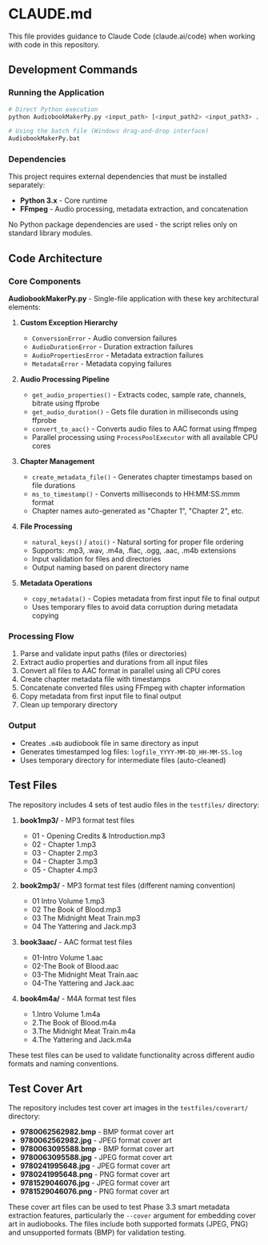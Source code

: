 # CLAUDE.md

This file provides guidance to Claude Code (claude.ai/code) when working with code in this repository.

## Development Commands

### Running the Application
```bash
# Direct Python execution
python AudiobookMakerPy.py <input_path> [<input_path2> <input_path3> ...]

# Using the batch file (Windows drag-and-drop interface)
AudiobookMakerPy.bat
```

### Dependencies
This project requires external dependencies that must be installed separately:
- **Python 3.x** - Core runtime
- **FFmpeg** - Audio processing, metadata extraction, and concatenation

No Python package dependencies are used - the script relies only on standard library modules.

## Code Architecture

### Core Components

**AudiobookMakerPy.py** - Single-file application with these key architectural elements:

1. **Custom Exception Hierarchy**
   - `ConversionError` - Audio conversion failures
   - `AudioDurationError` - Duration extraction failures  
   - `AudioPropertiesError` - Metadata extraction failures
   - `MetadataError` - Metadata copying failures

2. **Audio Processing Pipeline**
   - `get_audio_properties()` - Extracts codec, sample rate, channels, bitrate using ffprobe
   - `get_audio_duration()` - Gets file duration in milliseconds using ffprobe
   - `convert_to_aac()` - Converts audio files to AAC format using ffmpeg
   - Parallel processing using `ProcessPoolExecutor` with all available CPU cores

3. **Chapter Management**
   - `create_metadata_file()` - Generates chapter timestamps based on file durations
   - `ms_to_timestamp()` - Converts milliseconds to HH:MM:SS.mmm format
   - Chapter names auto-generated as "Chapter 1", "Chapter 2", etc.

4. **File Processing**
   - `natural_keys()` / `atoi()` - Natural sorting for proper file ordering
   - Supports: .mp3, .wav, .m4a, .flac, .ogg, .aac, .m4b extensions
   - Input validation for files and directories
   - Output naming based on parent directory name

5. **Metadata Operations**
   - `copy_metadata()` - Copies metadata from first input file to final output
   - Uses temporary files to avoid data corruption during metadata copying

### Processing Flow
1. Parse and validate input paths (files or directories)
2. Extract audio properties and durations from all input files
3. Convert all files to AAC format in parallel using all CPU cores
4. Create chapter metadata file with timestamps
5. Concatenate converted files using FFmpeg with chapter information
6. Copy metadata from first input file to final output
7. Clean up temporary directory

### Output
- Creates `.m4b` audiobook file in same directory as input
- Generates timestamped log files: `logfile_YYYY-MM-DD_HH-MM-SS.log`
- Uses temporary directory for intermediate files (auto-cleaned)

## Test Files

The repository includes 4 sets of test audio files in the `testfiles/` directory:

1. **book1mp3/** - MP3 format test files
   - 01 - Opening Credits & Introduction.mp3
   - 02 - Chapter 1.mp3
   - 03 - Chapter 2.mp3
   - 04 - Chapter 3.mp3
   - 05 - Chapter 4.mp3

2. **book2mp3/** - MP3 format test files (different naming convention)
   - 01 Intro Volume 1.mp3
   - 02 The Book of Blood.mp3
   - 03 The Midnight Meat Train.mp3
   - 04 The Yattering and Jack.mp3

3. **book3aac/** - AAC format test files
   - 01-Intro Volume 1.aac
   - 02-The Book of Blood.aac
   - 03-The Midnight Meat Train.aac
   - 04-The Yattering and Jack.aac

4. **book4m4a/** - M4A format test files
   - 1.Intro Volume 1.m4a
   - 2.The Book of Blood.m4a
   - 3.The Midnight Meat Train.m4a
   - 4.The Yattering and Jack.m4a

These test files can be used to validate functionality across different audio formats and naming conventions.

## Test Cover Art

The repository includes test cover art images in the `testfiles/coverart/` directory:

- **9780062562982.bmp** - BMP format cover art
- **9780062562982.jpg** - JPEG format cover art  
- **9780063095588.bmp** - BMP format cover art
- **9780063095588.jpg** - JPEG format cover art
- **9780241995648.jpg** - JPEG format cover art
- **9780241995648.png** - PNG format cover art
- **9781529046076.jpg** - JPEG format cover art
- **9781529046076.png** - PNG format cover art

These cover art files can be used to test Phase 3.3 smart metadata extraction features, particularly the `--cover` argument for embedding cover art in audiobooks. The files include both supported formats (JPEG, PNG) and unsupported formats (BMP) for validation testing.